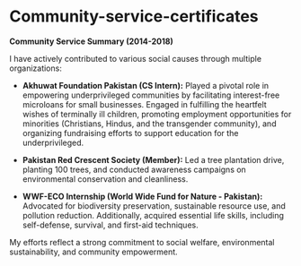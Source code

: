 # Community-service-certificates
**Community Service Summary (2014-2018)**  

I have actively contributed to various social causes through multiple organizations:  

- **Akhuwat Foundation Pakistan (CS Intern):** Played a pivotal role in empowering underprivileged communities by facilitating interest-free microloans for small businesses. Engaged in fulfilling the heartfelt wishes of terminally ill children, promoting employment opportunities for minorities (Christians, Hindus, and the transgender community), and organizing fundraising efforts to support education for the underprivileged.  

- **Pakistan Red Crescent Society (Member):** Led a tree plantation drive, planting 100 trees, and conducted awareness campaigns on environmental conservation and cleanliness.  

- **WWF-ECO Internship (World Wide Fund for Nature - Pakistan):** Advocated for biodiversity preservation, sustainable resource use, and pollution reduction. Additionally, acquired essential life skills, including self-defense, survival, and first-aid techniques.  

My efforts reflect a strong commitment to social welfare, environmental sustainability, and community empowerment.
